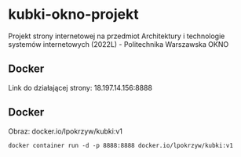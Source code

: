 # kubki-okno-projekt
Projekt strony internetowej na przedmiot Architektury i technologie systemów internetowych (2022L) - Politechnika Warszawska OKNO

## Docker
Link do działającej strony: 18.197.14.156:8888

## Docker
Obraz: docker.io/lpokrzyw/kubki:v1
```
docker container run -d -p 8888:8888 docker.io/lpokrzyw/kubki:v1
```
